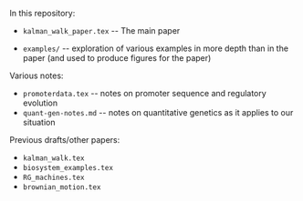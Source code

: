 In this repository:

- `kalman_walk_paper.tex` -- The main paper

- `examples/` -- exploration of various examples in more depth than in the paper 
    (and used to produce figures for the paper)

Various notes:

- `promoterdata.tex` -- notes on promoter sequence and regulatory evolution
- `quant-gen-notes.md` -- notes on quantitative genetics as it applies to our situation

Previous drafts/other papers:

- `kalman_walk.tex`
- `biosystem_examples.tex`
- `RG_machines.tex`
- `brownian_motion.tex`

